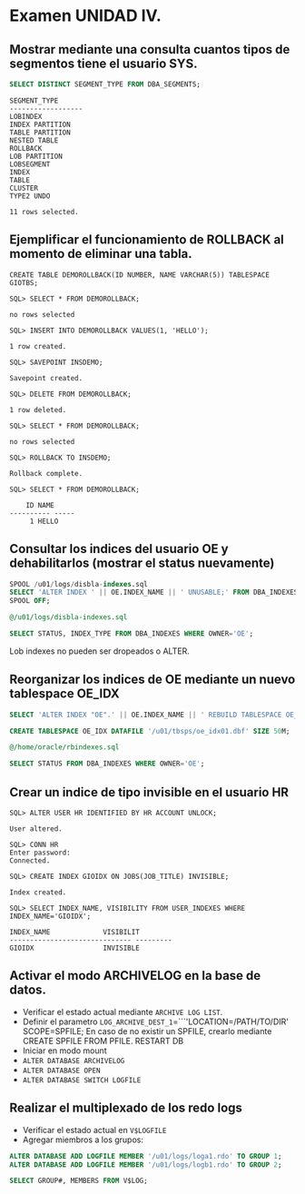 
# Examen UNIDAD IV.

## Mostrar mediante una consulta cuantos tipos de segmentos tiene el usuario SYS.

```SQL
SELECT DISTINCT SEGMENT_TYPE FROM DBA_SEGMENTS;
```
    SEGMENT_TYPE
    ------------------
    LOBINDEX
    INDEX PARTITION
    TABLE PARTITION
    NESTED TABLE
    ROLLBACK
    LOB PARTITION
    LOBSEGMENT
    INDEX
    TABLE
    CLUSTER
    TYPE2 UNDO

    11 rows selected.

## Ejemplificar el funcionamiento de ROLLBACK al momento de eliminar una tabla.

```
CREATE TABLE DEMOROLLBACK(ID NUMBER, NAME VARCHAR(5)) TABLESPACE GIOTBS;

SQL> SELECT * FROM DEMOROLLBACK;

no rows selected

SQL> INSERT INTO DEMOROLLBACK VALUES(1, 'HELLO');

1 row created.

SQL> SAVEPOINT INSDEMO;

Savepoint created.

SQL> DELETE FROM DEMOROLLBACK;

1 row deleted.

SQL> SELECT * FROM DEMOROLLBACK;

no rows selected

SQL> ROLLBACK TO INSDEMO;

Rollback complete.

SQL> SELECT * FROM DEMOROLLBACK;

	ID NAME
---------- -----
	 1 HELLO
```

## Consultar los indices del usuario OE y dehabilitarlos (mostrar el status nuevamente)

```SQL
SPOOL /u01/logs/disbla-indexes.sql
SELECT 'ALTER INDEX ' || OE.INDEX_NAME || ' UNUSABLE;' FROM DBA_INDEXES OE WHERE OWNER='OE';
SPOOL OFF;

@/u01/logs/disbla-indexes.sql

SELECT STATUS, INDEX_TYPE FROM DBA_INDEXES WHERE OWNER='OE';
```

Lob indexes no pueden ser dropeados o ALTER.


## Reorganizar los indices de OE mediante un nuevo tablespace OE_IDX

```SQL
SELECT 'ALTER INDEX "OE".' || OE.INDEX_NAME || ' REBUILD TABLESPACE OE_IDX;' FROM DBA_INDEXES OE WHERE OWNER='OE';

CREATE TABLESPACE OE_IDX DATAFILE '/u01/tbsps/oe_idx01.dbf' SIZE 50M;

@/home/oracle/rbindexes.sql

SELECT STATUS FROM DBA_INDEXES WHERE OWNER='OE';
```

## Crear un indice de tipo invisible en el usuario HR

```
SQL> ALTER USER HR IDENTIFIED BY HR ACCOUNT UNLOCK;

User altered.

SQL> CONN HR
Enter password: 
Connected.

SQL> CREATE INDEX GIOIDX ON JOBS(JOB_TITLE) INVISIBLE;

Index created.

SQL> SELECT INDEX_NAME, VISIBILITY FROM USER_INDEXES WHERE INDEX_NAME='GIOIDX';

INDEX_NAME		       VISIBILIT
------------------------------ ---------
GIOIDX			       INVISIBLE

```

## Activar el modo ARCHIVELOG en la base de datos.

* Verificar el estado actual mediante ```ARCHIVE LOG LIST```.
* Definir el parametro ```LOG_ARCHIVE_DEST_1```=```'LOCATION=/PATH/TO/DIR' SCOPE=SPFILE;
  En caso de no existir un SPFILE, crearlo mediante CREATE SPFILE FROM PFILE. RESTART DB
* Iniciar en modo mount
* ```ALTER DATABASE ARCHIVELOG```
* ```ALTER DATABASE OPEN```
* ```ALTER DATABASE SWITCH LOGFILE```

## Realizar el multiplexado de los redo logs

 * Verificar el estado actual en ```V$LOGFILE```
 * Agregar miembros a los grupos:

```SQL
ALTER DATABASE ADD LOGFILE MEMBER '/u01/logs/loga1.rdo' TO GROUP 1;
ALTER DATABASE ADD LOGFILE MEMBER '/u01/logs/logb1.rdo' TO GROUP 2;

SELECT GROUP#, MEMBERS FROM V$LOG;
```